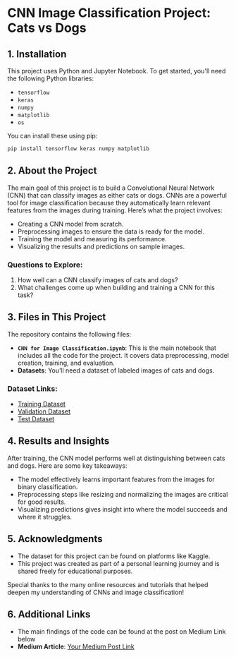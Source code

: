 # CNN Image Classification Project: Cats vs Dogs

## 1. Installation

This project uses Python and Jupyter Notebook. To get started, you'll need the following Python libraries:

- `tensorflow`
- `keras`
- `numpy`
- `matplotlib`
- `os`

You can install these using pip:
```bash
pip install tensorflow keras numpy matplotlib
```

## 2. About the Project

The main goal of this project is to build a Convolutional Neural Network (CNN) that can classify images as either cats or dogs. CNNs are a powerful tool for image classification because they automatically learn relevant features from the images during training. Here’s what the project involves:

- Creating a CNN model from scratch.
- Preprocessing images to ensure the data is ready for the model.
- Training the model and measuring its performance.
- Visualizing the results and predictions on sample images.

### Questions to Explore:
1. How well can a CNN classify images of cats and dogs?
2. What challenges come up when building and training a CNN for this task?

## 3. Files in This Project

The repository contains the following files:

- **`CNN for Image Classification.ipynb`**: This is the main notebook that includes all the code for the project. It covers data preprocessing, model creation, training, and evaluation.
- **Datasets**: You’ll need a dataset of labeled images of cats and dogs. 

### Dataset Links:
- [Training Dataset](https://1drv.ms/f/s!Ao9XTFVTVxzQishj5OvJuicwiRCTig?e=q5Dmq0)
- [Validation Dataset](https://1drv.ms/f/s!Ao9XTFVTVxzQishfefHPDAIF6QAinQ?e=3aUUmI)
- [Test Dataset](https://1drv.ms/f/s!Ao9XTFVTVxzQishgGGre-LdVxyyJqw?e=HSNj70)

## 4. Results and Insights

After training, the CNN model performs well at distinguishing between cats and dogs. Here are some key takeaways:

- The model effectively learns important features from the images for binary classification.
- Preprocessing steps like resizing and normalizing the images are critical for good results.
- Visualizing predictions gives insight into where the model succeeds and where it struggles.

## 5. Acknowledgments

- The dataset for this project can be found on platforms like Kaggle.
- This project was created as part of a personal learning journey and is shared freely for educational purposes.

Special thanks to the many online resources and tutorials that helped deepen my understanding of CNNs and image classification!

## 6. Additional Links
- The main findings of the code can be found at the post on Medium Link below
- **Medium Article**: [Your Medium Post Link](https://medium.com/your-profile/your-article)


